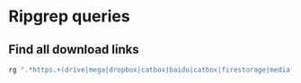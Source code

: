 Ripgrep queries
=========

## Find all download links

```bash
rg ".*https.+(drive|mega|dropbox|catbox|baidu|catbox|firestorage|mediafire)"
```

